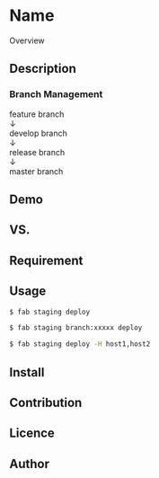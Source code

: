 Name
====

Overview

## Description

### Branch Management

feature branch  
↓  
develop branch  
↓  
release branch  
↓  
master branch  

## Demo

## VS.

## Requirement

## Usage

```bash
$ fab staging deploy
```

```bash
$ fab staging branch:xxxxx deploy
```

```bash
$ fab staging deploy -H host1,host2
```

## Install

## Contribution

## Licence

## Author
